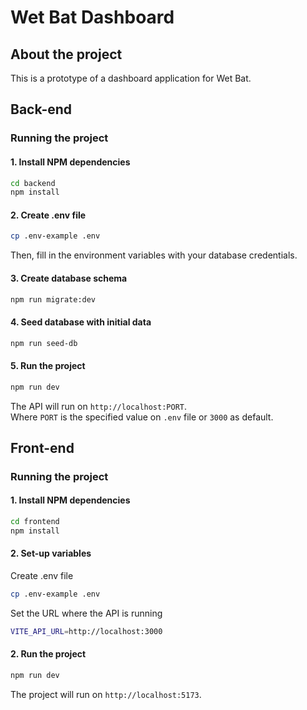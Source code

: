 # Wet Bat Dashboard

## About the project

This is a prototype of a dashboard application for Wet Bat.

## Back-end

### Running the project

#### 1. Install NPM dependencies

```sh
cd backend
npm install
```

#### 2. Create .env file

```sh
cp .env-example .env
```

Then, fill in the environment variables with your database credentials.

#### 3. Create database schema

```sh
npm run migrate:dev
```

#### 4. Seed database with initial data

```sh
npm run seed-db
```

#### 5. Run the project

```sh
npm run dev
```

The API will run on `http://localhost:PORT`.  
Where `PORT` is the specified value on `.env` file or `3000` as default.

## Front-end

### Running the project

#### 1. Install NPM dependencies

```sh
cd frontend
npm install
```

#### 2. Set-up variables

Create .env file

```sh
cp .env-example .env
```

Set the URL where the API is running

```sh
VITE_API_URL=http://localhost:3000
```

#### 2. Run the project

```sh
npm run dev
```

The project will run on `http://localhost:5173`.
